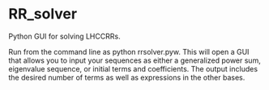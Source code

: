 # RR_solver
Python GUI for solving LHCCRRs. 

Run from the command line as python rrsolver.pyw. This will open a GUI that allows you to input your sequences as either a generalized power sum, eigenvalue sequence, or initial terms and coefficients. The output includes the desired number of terms as well as expressions in the other bases. 

